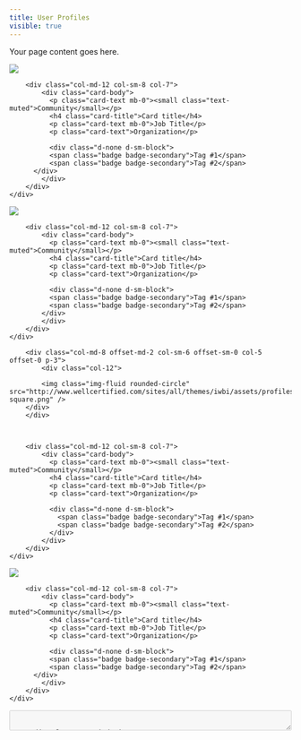 ```yaml
---
title: User Profiles
visible: true
---
```


Your page content goes here.



<div class="card-deck">

  <div class="card shadow mb-4">
  	<div class="row align-items-center">
	  	<div class="col-md-8 offset-md-2 col-sm-6 offset-sm-0 col-5 offset-0 p-3">
	  		<div class="col-12">
	  		<img class="img-fluid rounded-circle" src="http://www.wellcertified.com/sites/all/themes/iwbi/assets/profiles/randy-square.png" />
	    	</div>
	    </div>

		<div class="col-md-12 col-sm-8 col-7">
		    <div class="card-body">
		      <p class="card-text mb-0"><small class="text-muted">Community</small></p>
		      <h4 class="card-title">Card title</h4>
		      <p class="card-text mb-0">Job Title</p>
		      <p class="card-text">Organization</p>

		      <div class="d-none d-sm-block">
		      <span class="badge badge-secondary">Tag #1</span>
		      <span class="badge badge-secondary">Tag #2</span>
		  </div>
		    </div>
		</div>
	</div>
  </div>


  <div class="card shadow mb-4">
  	<div class="row align-items-center">
	  	<div class="col-md-8 offset-md-2 col-sm-6 offset-sm-0 col-5 offset-0 p-3">
	    	<div class="col-12">
	    	<img class="img-fluid rounded-circle" src="http://www.wellcertified.com/sites/all/themes/iwbi/assets/profiles/randy-square.png" />
	    	</div>
	    </div>

		<div class="col-md-12 col-sm-8 col-7">
		    <div class="card-body">
		      <p class="card-text mb-0"><small class="text-muted">Community</small></p>
		      <h4 class="card-title">Card title</h4>
		      <p class="card-text mb-0">Job Title</p>
		      <p class="card-text">Organization</p>

		      <div class="d-none d-sm-block">
		      <span class="badge badge-secondary">Tag #1</span>
		      <span class="badge badge-secondary">Tag #2</span>
		  	</div>
		    </div>
		</div>
	</div>
  </div>

  <div class="card shadow mb-4">
    <div class="row align-items-center">

	  	<div class="col-md-8 offset-md-2 col-sm-6 offset-sm-0 col-5 offset-0 p-3">
	  		<div class="col-12">
	    	
	    	<img class="img-fluid rounded-circle" src="http://www.wellcertified.com/sites/all/themes/iwbi/assets/profiles/randy-square.png" />
	    </div>
	    </div>

	   

		<div class="col-md-12 col-sm-8 col-7">
		    <div class="card-body">
		      <p class="card-text mb-0"><small class="text-muted">Community</small></p>
		      <h4 class="card-title">Card title</h4>
		      <p class="card-text mb-0">Job Title</p>
		      <p class="card-text">Organization</p>

		      <div class="d-none d-sm-block">
		      	<span class="badge badge-secondary">Tag #1</span>
		      	<span class="badge badge-secondary">Tag #2</span>
		  	  </div>
		    </div>
		</div>
	</div>
  </div>

  <div class="card shadow mb-4">
    <div class="row align-items-center">
	  	<div class="col-md-8 offset-md-2 col-sm-6 offset-sm-0 col-5 offset-0 p-3">
	  		<div class="col-12">
	    	<img class="img-fluid rounded-circle" src="http://www.wellcertified.com/sites/all/themes/iwbi/assets/profiles/randy-square.png" />
	    </div>
	    </div>

		<div class="col-md-12 col-sm-8 col-7">
		    <div class="card-body">
		      <p class="card-text mb-0"><small class="text-muted">Community</small></p>
		      <h4 class="card-title">Card title</h4>
		      <p class="card-text mb-0">Job Title</p>
		      <p class="card-text">Organization</p>

		      <div class="d-none d-sm-block">
		      <span class="badge badge-secondary">Tag #1</span>
		      <span class="badge badge-secondary">Tag #2</span>
		  </div>
		    </div>
		</div>
	</div>
  </div>
</div>




<textarea disabled style="width: 100%">


	<div class="card-deck">

  <div class="card shadow mb-4">
  	<div class="row align-items-center">
	  	<div class="col-md-8 offset-md-2 col-sm-6 offset-sm-0 col-5 offset-0 p-3">
	  		<div class="col-12">
	  		<img class="img-fluid rounded-circle" src="http://www.wellcertified.com/sites/all/themes/iwbi/assets/profiles/randy-square.png" />
	    	</div>
	    </div>

		<div class="col-md-12 col-sm-8 col-7">
		    <div class="card-body">
		      <p class="card-text mb-0"><small class="text-muted">Community</small></p>
		      <h4 class="card-title">Card title</h4>
		      <p class="card-text mb-0">Job Title</p>
		      <p class="card-text">Organization</p>

		      <div class="d-none d-sm-block">
		      <span class="badge badge-secondary">Tag #1</span>
		      <span class="badge badge-secondary">Tag #2</span>
		  </div>
		    </div>
		</div>
	</div>
  </div>


  <div class="card shadow mb-4">
  	<div class="row align-items-center">
	  	<div class="col-md-8 offset-md-2 col-sm-6 offset-sm-0 col-5 offset-0 p-3">
	    	<div class="col-12">
	    	<img class="img-fluid rounded-circle" src="http://www.wellcertified.com/sites/all/themes/iwbi/assets/profiles/randy-square.png" />
	    	</div>
	    </div>

		<div class="col-md-12 col-sm-8 col-7">
		    <div class="card-body">
		      <p class="card-text mb-0"><small class="text-muted">Community</small></p>
		      <h4 class="card-title">Card title</h4>
		      <p class="card-text mb-0">Job Title</p>
		      <p class="card-text">Organization</p>

		      <div class="d-none d-sm-block">
		      <span class="badge badge-secondary">Tag #1</span>
		      <span class="badge badge-secondary">Tag #2</span>
		  	</div>
		    </div>
		</div>
	</div>
  </div>

  <div class="card shadow mb-4">
    <div class="row align-items-center">

	  	<div class="col-md-8 offset-md-2 col-sm-6 offset-sm-0 col-5 offset-0 p-3">
	  		<div class="col-12">
	    	
	    	<img class="img-fluid rounded-circle" src="http://www.wellcertified.com/sites/all/themes/iwbi/assets/profiles/randy-square.png" />
	    </div>
	    </div>

	   

		<div class="col-md-12 col-sm-8 col-7">
		    <div class="card-body">
		      <p class="card-text mb-0"><small class="text-muted">Community</small></p>
		      <h4 class="card-title">Card title</h4>
		      <p class="card-text mb-0">Job Title</p>
		      <p class="card-text">Organization</p>

		      <div class="d-none d-sm-block">
		      	<span class="badge badge-secondary">Tag #1</span>
		      	<span class="badge badge-secondary">Tag #2</span>
		  	  </div>
		    </div>
		</div>
	</div>
  </div>

  <div class="card shadow mb-4">
    <div class="row align-items-center">
	  	<div class="col-md-8 offset-md-2 col-sm-6 offset-sm-0 col-5 offset-0 p-3">
	  		<div class="col-12">
	    	<img class="img-fluid rounded-circle" src="http://www.wellcertified.com/sites/all/themes/iwbi/assets/profiles/randy-square.png" />
	    </div>
	    </div>

		<div class="col-md-12 col-sm-8 col-7">
		    <div class="card-body">
		      <p class="card-text mb-0"><small class="text-muted">Community</small></p>
		      <h4 class="card-title">Card title</h4>
		      <p class="card-text mb-0">Job Title</p>
		      <p class="card-text">Organization</p>

		      <div class="d-none d-sm-block">
		      <span class="badge badge-secondary">Tag #1</span>
		      <span class="badge badge-secondary">Tag #2</span>
		  </div>
		    </div>
		</div>
	</div>
  </div>
</div>


</textarea>